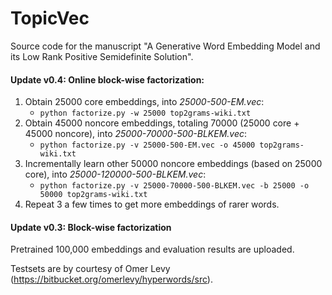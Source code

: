 # TopicVec
Source code for the manuscript "A Generative Word Embedding Model and its Low Rank Positive Semidefinite Solution".

#### Update v0.4: Online block-wise factorization:
1. Obtain 25000 core embeddings, into _25000-500-EM.vec_:
    * ```python factorize.py -w 25000 top2grams-wiki.txt```  
2. Obtain 45000 noncore embeddings, totaling 70000 (25000 core + 45000 noncore), into _25000-70000-500-BLKEM.vec_:
    * ```python factorize.py -v 25000-500-EM.vec -o 45000 top2grams-wiki.txt```
3. Incrementally learn other 50000 noncore embeddings (based on 25000 core), into _25000-120000-500-BLKEM.vec_:
    * ```python factorize.py -v 25000-70000-500-BLKEM.vec -b 25000 -o 50000 top2grams-wiki.txt```
4. Repeat 3 a few times to get more embeddings of rarer words.

#### Update v0.3: Block-wise factorization
Pretrained 100,000 embeddings and evaluation results are uploaded.

Testsets are by courtesy of Omer Levy (https://bitbucket.org/omerlevy/hyperwords/src).

